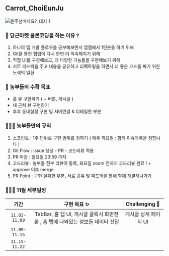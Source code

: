 ## Carrot_ChoiEunJu

![은주선배세요?_대지 1](https://user-images.githubusercontent.com/63277563/140003379-6a81225a-135b-4019-b830-2588eca084db.jpg)


### 🥕 당근마켓 클론코딩을 하는 이유 ? 

1. 하나의 앱 개발 플로우를 공부해보면서 앱잼에서 1인분을 하기 위해 
2. Git을 통한 협업에 다시 한번 더 익숙해지기 위해 
3. 직접 UI를 구성해보고, 더 다양한 기능들을 구현해보기 위해 
4. 서로 피드백을 주고 내용을 공유하고 리팩토링을 하면서 더 좋은 코드를 짜기 위한 노력의 일환 



### 🥕 농부들의 수확 목표 

- 홈 뷰 구현하기 ( + 버튼, 게시글 )  
- 내 근처 뷰 구현하기    
- 추후 동네설정 구현 및 서버연결 & 디테일한 부분   




### 👩🏻‍🌾 농부들만의 규칙 

1. 스프린트 : 1주 단위로 구현 범위를 정하기 ( 매주 화요일 : 함께 이슈목록을 정합니다 ) 
2. Git Flow : issue 생성 - PR - 코드리뷰 적용
3. PR 마감 : 일요일 23:59 까지
4. 코드리뷰 : 농부들 전부 리뷰어 등록, 화요일 zoom 전까지 코드리뷰 완료 ! + approve 이후 merge 
5. PR Point : 구현 실패한 부분, 서로 공유 및 피드백을 통해 함께 해결해나가기 




### 👩🏻‍🌾 11월 세부일정 

| 기간 | 구현 목표 ✨ | Challenging 🥕 | 
|:---:|:---:|:---:|
|`11.03-11.09`| TabBar, 홈 탭 UI, 게시글 클릭시 화면전환 , 홈 탭에 나와있는 정보들 데이터 전달 | 게시글 상세 페이지 UI |
|`11.09-11.15`|||
|`11.15-11.22`|||
